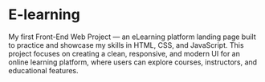 # E-learning
My first Front-End Web Project — an eLearning platform landing page built to practice and showcase my skills in HTML, CSS, and JavaScript.    This project focuses on creating a clean, responsive, and modern UI for an online learning platform, where users can explore courses, instructors, and educational features.  
